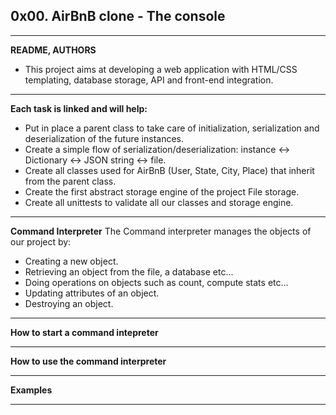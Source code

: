 ## 0x00. AirBnB clone - The console
---
**README, AUTHORS**
- This project aims at developing a web application with HTML/CSS templating, database storage, API and front-end integration.
---

**Each task is linked and will help:**
- Put in place a parent class to take care of initialization, serialization and deserialization of the future instances.
- Create a simple flow of serialization/deserialization: instance <-> Dictionary <-> JSON string <-> file.
- Create all classes used for AirBnB (User, State, City, Place) that inherit from the parent class.
- Create the first abstract storage engine of the project File storage.
- Create all unittests to validate all our classes and storage engine.
---

**Command Interpreter**
The Command interpreter manages the objects of our project by:
- Creating a new object.
- Retrieving an object from the file, a database etc...
- Doing operations on objects such as count, compute stats etc...
- Updating attributes of an object.
- Destroying an object.
---

**How to start a command intepreter**

---

**How to use the command interpreter**

---

**Examples**

---
